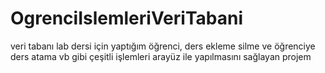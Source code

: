 ﻿# OgrenciIslemleriVeriTabani
veri tabanı lab dersi için yaptığım öğrenci, ders ekleme silme ve öğrenciye ders atama vb gibi çeşitli işlemleri arayüz ile yapılmasını sağlayan projem
